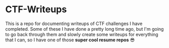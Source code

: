 # CTF-Writeups

This is a repo for documenting writeups of CTF challenges I have completed. Some of these I have done a pretty long time ago, but I'm going to go back through them and slowly create some writeups for everything that I can, so I have one of those **super cool resume repos** 😎
